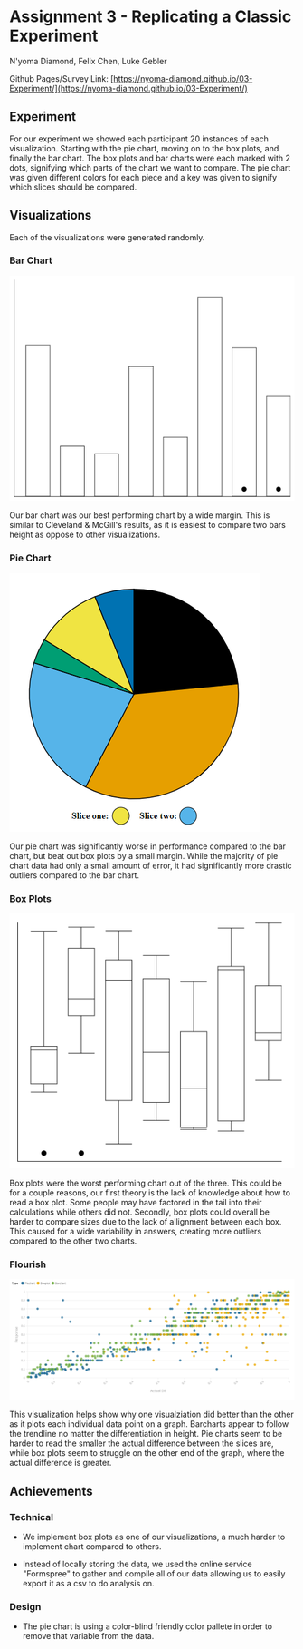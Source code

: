 # Assignment 3 - Replicating a Classic Experiment

N'yoma Diamond, Felix Chen, Luke Gebler

Github Pages/Survey Link: [https://nyoma-diamond.github.io/03-Experiment/](https://nyoma-diamond.github.io/03-Experiment/)

## Experiment

For our experiment we showed each participant 20 instances of each visualization. Starting with the pie chart, moving on to the box plots, and finally the bar chart. The box plots and bar charts were each marked with 2 dots, signifying which parts of the chart we want to compare. The pie chart was given different colors for each piece and a key was given to signify which slices should be compared.

## Visualizations

Each of the visualizations were generated randomly.

### Bar Chart

![Bar Chart](img/bar.png)

Our bar chart was our best performing chart by a wide margin. This is similar to Cleveland & McGill's results, as it is easiest to compare two bars height as oppose to other visualizations.

### Pie Chart

![Pie Chart](img/pie.png)

Our pie chart was significantly worse in performance compared to the bar chart, but beat out box plots by a small margin. While the majority of pie chart data had only a small amount of error, it had significantly more drastic outliers compared to the bar chart.

### Box Plots

![Box Plots](img/box.png)

Box plots were the worst performing chart out of the three. This could be for a couple reasons, our first theory is the lack of knowledge about how to read a box plot. Some people may have factored in the tail into their calculations while others did not. Secondly, box plots could overall be harder to compare sizes due to the lack of allignment between each box. This caused for a wide variability in answers, creating more outliers compared to the other two charts.

### Flourish

![Flourish](img/Size_Comparisons.png)

This visualization helps show why one visualziation did better than the other as it plots each individual data point on a graph. Barcharts appear to follow the trendline no matter the differentiation in height. Pie charts seem to be harder to read the smaller the actual difference between the slices are, while box plots seem to struggle on the other end of the graph, where the actual difference is greater.

## Achievements

### Technical

- We implement box plots as one of our visualizations, a much harder to implement chart compared to others.

- Instead of locally storing the data, we used the online service "Formspree" to gather and compile all of our data allowing us to easily export it as a csv to do analysis on.

### Design

- The pie chart is using a color-blind friendly color pallete in order to remove that variable from the data.
